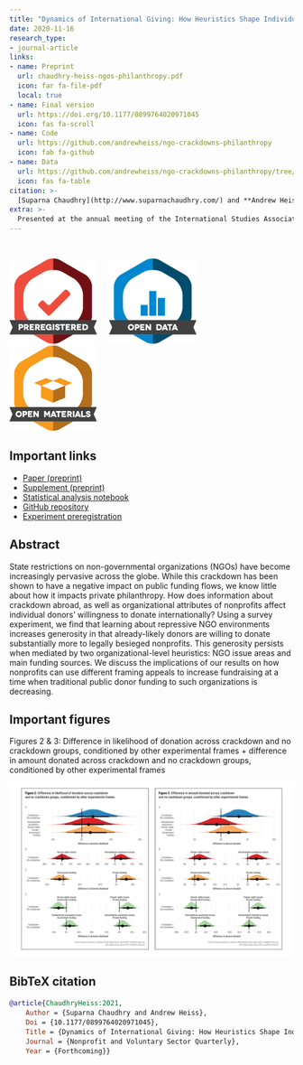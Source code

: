 ```yaml
---
title: "Dynamics of International Giving: How Heuristics Shape Individual Donor Preferences"
date: 2020-11-16
research_type: 
- journal-article
links:
- name: Preprint
  url: chaudhry-heiss-ngos-philanthropy.pdf
  icon: far fa-file-pdf
  local: true
- name: Final version
  url: https://doi.org/10.1177/0899764020971045
  icon: fas fa-scroll
- name: Code
  url: https://github.com/andrewheiss/ngo-crackdowns-philanthropy
  icon: fab fa-github
- name: Data
  url: https://github.com/andrewheiss/ngo-crackdowns-philanthropy/tree/master/data
  icon: fas fa-table
citation: >-
  [Suparna Chaudhry](http://www.suparnachaudhry.com/) and **Andrew Heiss**, “Dynamics of International Giving: How Heuristics Shape Individual Donor Preferences,” *Nonprofit and Voluntary Sector Quarterly* (forthcoming, 2021), doi: [`10.1177/0899764020971045`](https://doi.org/10.1177/0899764020971045)
extra: >-
  Presented at the annual meeting of the International Studies Association (ISA), San Francisco, California, April 2018; and the annual meeting of ISA, Toronto, Canada, March 2019
---
```


&nbsp;

![Preregistered](preregistered_large_color.png) &emsp; ![Open data](data_large_color.png) &emsp; ![Open](materials_large_color.png)

## Important links

- [Paper (preprint)](chaudhry-heiss-ngos-philanthropy.pdf)
- [Supplement (preprint)](chaudhry-heiss-ngos-philanthropy-supplement.pdf)
- [Statistical analysis notebook](https://stats.andrewheiss.com/ngo-crackdowns-philanthropy/)
- [GitHub repository](https://github.com/andrewheiss/ngo-crackdowns-philanthropy)
- [Experiment preregistration](https://osf.io/dx973/register/565fb3678c5e4a66b5582f67)

## Abstract

State restrictions on non-governmental organizations (NGOs) have become increasingly pervasive across the globe. While this crackdown has been shown to have a negative impact on public funding flows, we know little about how it impacts private philanthropy. How does information about crackdown abroad, as well as organizational attributes of nonprofits affect individual donors’ willingness to donate internationally? Using a survey experiment, we find that learning about repressive NGO environments increases generosity in that already-likely donors are willing to donate substantially more to legally besieged nonprofits. This generosity persists when mediated by two organizational-level heuristics: NGO issue areas and main funding sources. We discuss the implications of our results on how nonprofits can use different framing appeals to increase fundraising at a time when traditional public donor funding to such organizations is decreasing.


## Important figures

Figures 2 & 3: Difference in likelihood of donation across crackdown and no crackdown groups, conditioned by other experimental frames + difference in amount donated across crackdown and no crackdown groups, conditioned by other experimental frames

![Figures 2 & 3: Difference in likelihood of donation across crackdown and no crackdown groups, conditioned by other experimental frames + difference in amount donated across crackdown and no crackdown groups, conditioned by other experimental frames](ngos-philanthropy_figs23.png)


## BibTeX citation

```bibtex
@article{ChaudhryHeiss:2021,
    Author = {Suparna Chaudhry and Andrew Heiss},
    Doi = {10.1177/0899764020971045},
    Title = {Dynamics of International Giving: How Heuristics Shape Individual Donor Preferences},
    Journal = {Nonprofit and Voluntary Sector Quarterly},
    Year = {Forthcoming}}
```
